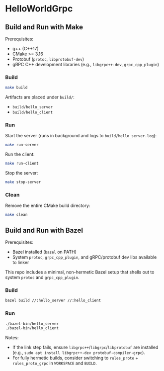 # HelloWorldGrpc

## Build and Run with Make

Prerequisites:
- g++ (C++17)
- CMake >= 3.16
- Protobuf (`protoc`, `libprotobuf-dev`)
- gRPC C++ development libraries (e.g., `libgrpc++-dev`, `grpc_cpp_plugin`)

### Build

```bash
make build
```

Artifacts are placed under `build/`:
- `build/hello_server`
- `build/hello_client`

### Run

Start the server (runs in background and logs to `build/hello_server.log`):

```bash
make run-server
```

Run the client:

```bash
make run-client
```

Stop the server:

```bash
make stop-server
```

### Clean

Remove the entire CMake build directory:

```bash
make clean
```

## Build and Run with Bazel

Prerequisites:
- Bazel installed (`bazel` on PATH)
- System `protoc`, `grpc_cpp_plugin`, and gRPC/protobuf dev libs available to linker

This repo includes a minimal, non-hermetic Bazel setup that shells out to system `protoc` and `grpc_cpp_plugin`.

### Build

```bash
bazel build //:hello_server //:hello_client
```

### Run

```bash
./bazel-bin/hello_server
./bazel-bin/hello_client
```

Notes:
- If the link step fails, ensure `libgrpc++`/`libgrpc`/`libprotobuf` are installed (e.g., `sudo apt install libgrpc++-dev protobuf-compiler-grpc`).
- For fully hermetic builds, consider switching to `rules_proto` + `rules_proto_grpc` in `WORKSPACE` and `BUILD`.

